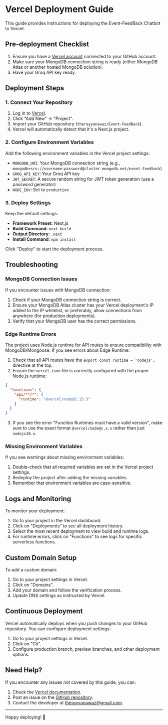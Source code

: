 # Vercel Deployment Guide

This guide provides instructions for deploying the Event-FeedBack Chatbot to Vercel.

## Pre-deployment Checklist

1. Ensure you have a [Vercel account](https://vercel.com/signup) connected to your GitHub account.
2. Make sure your MongoDB connection string is ready (either MongoDB Atlas or another hosted MongoDB solution).
3. Have your Groq API key ready.

## Deployment Steps

### 1. Connect Your Repository

1. Log in to [Vercel](https://vercel.com/).
2. Click "Add New" → "Project".
3. Import your GitHub repository (`therayyanawaz/Event-FeedBack`).
4. Vercel will automatically detect that it's a Next.js project.

### 2. Configure Environment Variables

Add the following environment variables in the Vercel project settings:

- `MONGODB_URI`: Your MongoDB connection string (e.g., `mongodb+srv://username:password@cluster.mongodb.net/event-feedback`)
- `GROQ_API_KEY`: Your Groq API key
- `JWT_SECRET`: A secure random string for JWT token generation (use a password generator)
- `NODE_ENV`: Set to `production`

### 3. Deploy Settings

Keep the default settings:

- **Framework Preset**: Next.js
- **Build Command**: `next build`
- **Output Directory**: `.next`
- **Install Command**: `npm install`

Click "Deploy" to start the deployment process.

## Troubleshooting

### MongoDB Connection Issues

If you encounter issues with MongoDB connection:

1. Check if your MongoDB connection string is correct.
2. Ensure your MongoDB Atlas cluster has your Vercel deployment's IP added to the IP whitelist, or preferably, allow connections from anywhere (for production deployments).
3. Verify that your MongoDB user has the correct permissions.

### Edge Runtime Errors

The project uses Node.js runtime for API routes to ensure compatibility with MongoDB/Mongoose. If you see errors about Edge Runtime:

1. Check that all API routes have the `export const runtime = 'nodejs';` directive at the top.
2. Ensure the `vercel.json` file is correctly configured with the proper Node.js runtime:

```json
{
  "functions": {
    "api/**/*": {
      "runtime": "@vercel/node@2.15.3"
    }
  }
}
```

3. If you see the error "Function Runtimes must have a valid version", make sure to use the exact format `@vercel/node@x.x.x` rather than just `nodejs18.x`.

### Missing Environment Variables

If you see warnings about missing environment variables:

1. Double-check that all required variables are set in the Vercel project settings.
2. Redeploy the project after adding the missing variables.
3. Remember that environment variables are case-sensitive.

## Logs and Monitoring

To monitor your deployment:

1. Go to your project in the Vercel dashboard.
2. Click on "Deployments" to see all deployment history.
3. Select the most recent deployment to view build and runtime logs.
4. For runtime errors, click on "Functions" to see logs for specific serverless functions.

## Custom Domain Setup

To add a custom domain:

1. Go to your project settings in Vercel.
2. Click on "Domains".
3. Add your domain and follow the verification process.
4. Update DNS settings as instructed by Vercel.

## Continuous Deployment

Vercel automatically deploys when you push changes to your GitHub repository. You can configure deployment settings:

1. Go to your project settings in Vercel.
2. Click on "Git".
3. Configure production branch, preview branches, and other deployment options.

## Need Help?

If you encounter any issues not covered by this guide, you can:

1. Check the [Vercel documentation](https://vercel.com/docs).
2. Post an issue on the [GitHub repository](https://github.com/therayyanawaz/event-feedBack/issues).
3. Contact the developer at therayyanawaz@gmail.com.

---

Happy deploying! 🚀 